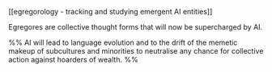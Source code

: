 [[egregorology - tracking and studying emergent AI entities]]

Egregores are collective thought forms that will now be supercharged by AI. 

%% AI will lead to language evolution and to the drift of the memetic makeup of subcultures and minorities to neutralise any chance for collective action against hoarders of wealth. %%

